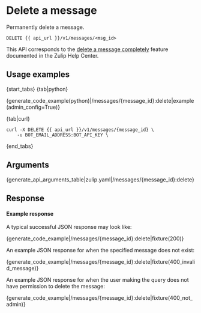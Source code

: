 # Delete a message

Permanently delete a message.

`DELETE {{ api_url }}/v1/messages/<msg_id>`

This API corresponds to the
[delete a message completely][delete-completely] feature documented in
the Zulip Help Center.

[delete-completely]: /help/edit-or-delete-a-message#delete-a-message-completely

## Usage examples

{start_tabs}
{tab|python}

{generate_code_example(python)|/messages/{message_id}:delete|example(admin_config=True)}

{tab|curl}

```
curl -X DELETE {{ api_url }}/v1/messages/{message_id} \
    -u BOT_EMAIL_ADDRESS:BOT_API_KEY \
```

{end_tabs}

## Arguments

{generate_api_arguments_table|zulip.yaml|/messages/{message_id}:delete}

## Response

#### Example response

A typical successful JSON response may look like:

{generate_code_example|/messages/{message_id}:delete|fixture(200)}

An example JSON response for when the specified message does not exist:

{generate_code_example|/messages/{message_id}:delete|fixture(400_invalid_message)}

An example JSON response for when the user making the query does not
have permission to delete the message:

{generate_code_example|/messages/{message_id}:delete|fixture(400_not_admin)}
